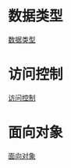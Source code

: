 # 数据类型
[数据类型](./DataType.md)

# 访问控制
[访问控制](./AccessControl.md)

# 面向对象
[面向对象](./objectOriented.md)
